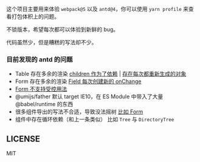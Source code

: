 这个项目主要用来体验 `webpack@5` 以及 `antd@4`，你可以使用 `yarn profile` 来查看打包体积上的问题。


不锁版本，希望每次都可以体验到新鲜的 bug。

代码虽然少，但是糟糕的写法却不少。



### 目前发现的 antd 的问题

- Table 存在多余的渲染 [children 作为了依赖](https://github.com/ant-design/ant-design/pull/23298#issuecomment-625335294) | [存在每次都重新生成的对象](https://github.com/ant-design/ant-design/issues/23948)
- Form 存在多余的渲染 [Field 每次创建新的 onChange](https://github.com/react-component/field-form/blob/b48d379dd3fd79b24f86ff699e8bbc619462e7d2/src/Field.tsx#L390-L471)
- [Form 不支持受控用法](https://github.com/ant-design/ant-design/issues/23898)
- @umijs/father 默认 target IE10，在 ES Module 中带入了大量 @babel/runtime 的东西
- 很多组件导出的写法不合适，导致没法摇树 [比如 Form](https://github.com/ant-design/ant-design/blob/fd7c94240315bece6556b3362e2db7e0cc8abbf5/components/form/index.tsx#L21-L35)
- 组件中存在循环依赖（和上一条类似） 比如 `Tree` 与 `DirectoryTree`


## LICENSE

MIT
